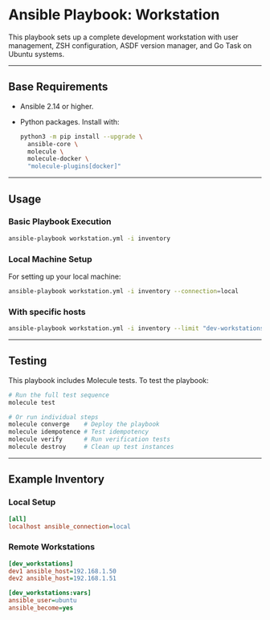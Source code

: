 # Ansible Playbook: Workstation

This playbook sets up a complete development workstation with user management,
ZSH configuration, ASDF version manager, and Go Task on Ubuntu systems.

---

## Base Requirements

- Ansible 2.14 or higher.
- Python packages. Install with:

  ```bash
  python3 -m pip install --upgrade \
    ansible-core \
    molecule \
    molecule-docker \
    "molecule-plugins[docker]"
  ```

---

## Usage

### Basic Playbook Execution

```bash
ansible-playbook workstation.yml -i inventory
```

### Local Machine Setup

For setting up your local machine:

```bash
ansible-playbook workstation.yml -i inventory --connection=local
```

### With specific hosts

```bash
ansible-playbook workstation.yml -i inventory --limit "dev-workstations"
```

---

## Testing

This playbook includes Molecule tests. To test the playbook:

```bash
# Run the full test sequence
molecule test

# Or run individual steps
molecule converge    # Deploy the playbook
molecule idempotence # Test idempotency
molecule verify      # Run verification tests
molecule destroy     # Clean up test instances
```

---

## Example Inventory

### Local Setup

```ini
[all]
localhost ansible_connection=local
```

### Remote Workstations

```ini
[dev_workstations]
dev1 ansible_host=192.168.1.50
dev2 ansible_host=192.168.1.51

[dev_workstations:vars]
ansible_user=ubuntu
ansible_become=yes
```
